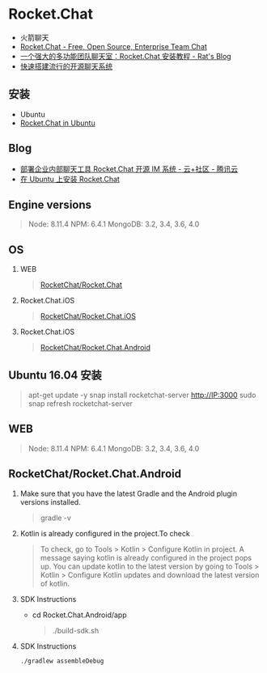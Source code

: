 # Rocket.Chat

- 火箭聊天
- [Rocket.Chat - Free, Open Source, Enterprise Team Chat](https://rocket.chat/)
- [一个强大的多功能团队聊天室：Rocket.Chat 安装教程 - Rat's Blog](https://www.moerats.com/archives/530/)
- [快速搭建流行的开源聊天系统](https://www.youtube.com/watch?v=iaAot5K2sps)

## 安装

- Ubuntu
- [Rocket.Chat in Ubuntu](https://rocket.chat/docs/installation/manual-installation/ubuntu/)

## Blog

- [部署企业内部聊天工具 Rocket.Chat 开源 IM 系统 - 云+社区 - 腾讯云](https://cloud.tencent.com/developer/article/1333782)
- [在 Ubuntu 上安装 Rocket.Chat](https://blog.biezhi.me/2018/11/installing-rocketchat-with-ubuntu.html)

## Engine versions

> Node: 8.11.4
> NPM: 6.4.1
> MongoDB: 3.2, 3.4, 3.6, 4.0

## OS

1. WEB

   > [RocketChat/Rocket.Chat](https://github.com/RocketChat/Rocket.Chat)

2. Rocket.Chat.iOS

   > [RocketChat/Rocket.Chat.iOS](https://github.com/RocketChat/Rocket.Chat.iOS)

3. Rocket.Chat.iOS

   > [RocketChat/Rocket.Chat.Android](https://github.com/RocketChat/Rocket.Chat.Android)

## Ubuntu 16.04 安装

> apt-get update -y
> snap install rocketchat-server
> <http://IP:3000>
> sudo snap refresh rocketchat-server

## WEB

> Node: 8.11.4
> NPM: 6.4.1
> MongoDB: 3.2, 3.4, 3.6, 4.0

## RocketChat/Rocket.Chat.Android

1. Make sure that you have the latest Gradle and the Android plugin versions installed.

   > gradle -v

2. Kotlin is already configured in the project.To check

   > To check, go to Tools > Kotlin > Configure Kotlin in project. A message saying kotlin is already configured in the project pops up. You can update kotlin to the latest version by going to Tools > Kotlin > Configure Kotlin updates and download the latest version of kotlin.

3. SDK Instructions

   - cd Rocket.Chat.Android/app
     > ./build-sdk.sh

4. SDK Instructions

   ```shell
   ./gradlew assembleDebug
   ```
